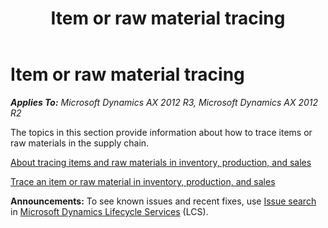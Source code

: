 ﻿---
title: Item or raw material tracing
TOCTitle: Item or raw material tracing
ms:assetid: 878ae669-630a-4073-97c5-71f0da02d735
ms:mtpsurl: https://technet.microsoft.com/en-us/library/Dn313037(v=AX.60)
ms:contentKeyID: 54936279
ms.date: 04/18/2014
mtps_version: v=AX.60
---

# Item or raw material tracing 


_**Applies To:** Microsoft Dynamics AX 2012 R3, Microsoft Dynamics AX 2012 R2_

The topics in this section provide information about how to trace items or raw materials in the supply chain.

[About tracing items and raw materials in inventory, production, and sales](about-tracing-items-and-raw-materials-in-inventory-production-and-sales.md)

[Trace an item or raw material in inventory, production, and sales](trace-an-item-or-raw-material-in-inventory-production-and-sales.md)

  
**Announcements:** To see known issues and recent fixes, use [Issue search](http://go.microsoft.com/fwlink/?linkid=389258) in [Microsoft Dynamics Lifecycle Services](http://go.microsoft.com/fwlink/?linkid=306505) (LCS).

